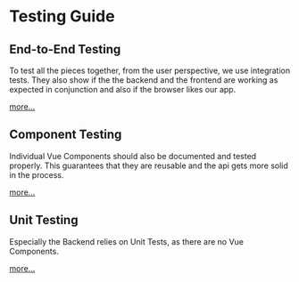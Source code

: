 # Testing Guide

## End-to-End Testing

To test all the pieces together, from the user perspective, we use integration tests. They also show if the the backend and the frontend are working as expected in conjunction and also if the browser likes our app.

[more...](cypress/README.md)

## Component Testing

Individual Vue Components should also be documented and tested properly. This guarantees that they are reusable and the api gets more solid in the process.

[more...](webapp/testing.md)

## Unit Testing

Especially the Backend relies on Unit Tests, as there are no Vue Components.

[more...](backend/testing.md)

